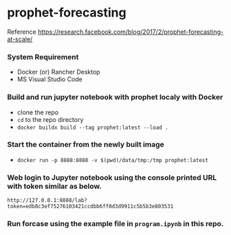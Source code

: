 # prophet-forecasting
Reference https://research.facebook.com/blog/2017/2/prophet-forecasting-at-scale/

### System Requirement 
- Docker (or) Rancher Desktop
- MS Visual Studio Code

### Build and run jupyter notebook with prophet localy with Docker

- clone the repo
- `cd` to the repo directory 
- `docker buildx build --tag prophet:latest --load .`

### Start the container from the newly built image
- `docker run -p 8888:8888 -v $(pwd)/data/tmp:/tmp prophet:latest`

### Web login to Jupyter notebook using the console printed URL with token similar as below.

   `http://127.0.0.1:8888/lab?token=edb8c3ef75276103421ccdbb6ff0d3d9911c5b5b3e803531`

### Run forcase using the example file in `program.ipynb` in this repo.

